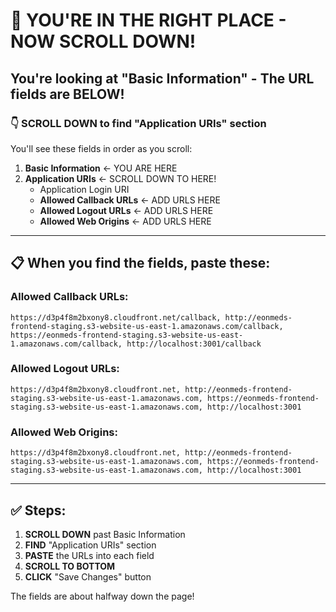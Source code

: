 # 📍 YOU'RE IN THE RIGHT PLACE - NOW SCROLL DOWN!

## You're looking at "Basic Information" - The URL fields are BELOW!

### 👇 SCROLL DOWN to find "Application URIs" section

You'll see these fields in order as you scroll:

1. **Basic Information** ← YOU ARE HERE
2. **Application URIs** ← SCROLL DOWN TO HERE!
   - Application Login URI
   - **Allowed Callback URLs** ← ADD URLS HERE
   - **Allowed Logout URLs** ← ADD URLS HERE  
   - **Allowed Web Origins** ← ADD URLS HERE

---

## 📋 When you find the fields, paste these:

### Allowed Callback URLs:
```
https://d3p4f8m2bxony8.cloudfront.net/callback, http://eonmeds-frontend-staging.s3-website-us-east-1.amazonaws.com/callback, https://eonmeds-frontend-staging.s3-website-us-east-1.amazonaws.com/callback, http://localhost:3001/callback
```

### Allowed Logout URLs:
```
https://d3p4f8m2bxony8.cloudfront.net, http://eonmeds-frontend-staging.s3-website-us-east-1.amazonaws.com, https://eonmeds-frontend-staging.s3-website-us-east-1.amazonaws.com, http://localhost:3001
```

### Allowed Web Origins:
```
https://d3p4f8m2bxony8.cloudfront.net, http://eonmeds-frontend-staging.s3-website-us-east-1.amazonaws.com, https://eonmeds-frontend-staging.s3-website-us-east-1.amazonaws.com, http://localhost:3001
```

---

## ✅ Steps:
1. **SCROLL DOWN** past Basic Information
2. **FIND** "Application URIs" section
3. **PASTE** the URLs into each field
4. **SCROLL TO BOTTOM** 
5. **CLICK** "Save Changes" button

The fields are about halfway down the page!

